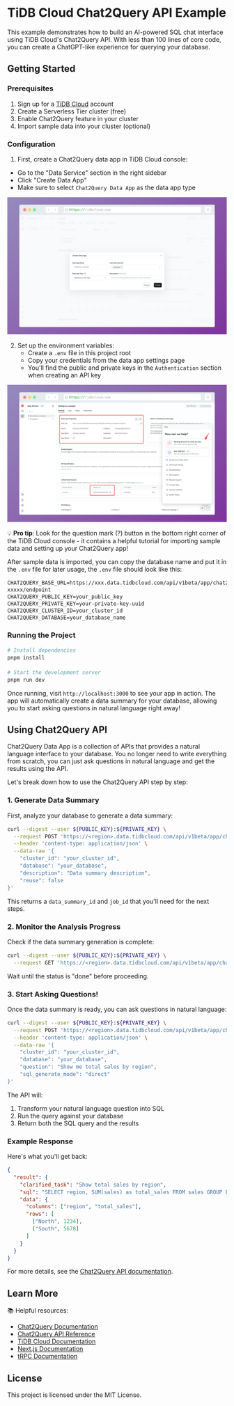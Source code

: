 # TiDB Cloud Chat2Query API Example

This example demonstrates how to build an AI-powered SQL chat interface using TiDB Cloud's Chat2Query API. With less than 100 lines of core code, you can create a ChatGPT-like experience for querying your database.

## Getting Started

### Prerequisites

1. Sign up for a [TiDB Cloud](https://tidbcloud.com/) account
2. Create a Serverless Tier cluster (free)
3. Enable Chat2Query feature in your cluster
4. Import sample data into your cluster (optional)

### Configuration

1. First, create a Chat2Query data app in TiDB Cloud console:
  - Go to the "Data Service" section in the right sidebar
  - Click "Create Data App"
  - Make sure to select `Chat2Query Data App` as the data app type

![create-chat2query-app](./images/create-chat2query-data-app.png)

2. Set up the environment variables:
   - Create a `.env` file in this project root
   - Copy your credentials from the data app settings page
   - You'll find the public and private keys in the `Authentication` section when creating an API key

![chat2query-data-app-settings](./images/chat2query-data-app-properties.png)

💡 **Pro tip**: Look for the question mark (?) button in the bottom right corner of the TiDB Cloud console - it contains a helpful tutorial for importing sample data and setting up your Chat2Query app!

After sample data is imported, you can copy the database name and put it in the `.env` file for later usage, the `.env` file should look like this:

```env
CHAT2QUERY_BASE_URL=https://xxx.data.tidbcloud.com/api/v1beta/app/chat2query-xxxxx/endpoint
CHAT2QUERY_PUBLIC_KEY=your_public_key
CHAT2QUERY_PRIVATE_KEY=your-private-key-uuid
CHAT2QUERY_CLUSTER_ID=your_cluster_id
CHAT2QUERY_DATABASE=your_database_name
```

### Running the Project

```bash
# Install dependencies
pnpm install

# Start the development server
pnpm run dev
```

Once running, visit `http://localhost:3000` to see your app in action. The app will automatically create a data summary for your database, allowing you to start asking questions in natural language right away!

## Using Chat2Query API

Chat2Query Data App is a collection of APIs that provides a natural language interface to your database. You no longer need to write everything from scratch, you can just ask questions in natural language and get the results using the API.

Let's break down how to use the Chat2Query API step by step:

### 1. Generate Data Summary

First, analyze your database to generate a data summary:

```bash
curl --digest --user ${PUBLIC_KEY}:${PRIVATE_KEY} \
  --request POST 'https://<region>.data.tidbcloud.com/api/v1beta/app/chat2query-<ID>/endpoint/v3/dataSummaries' \
  --header 'content-type: application/json' \
  --data-raw '{
    "cluster_id": "your_cluster_id",
    "database": "your_database",
    "description": "Data summary description",
    "reuse": false
}'
```

This returns a `data_summary_id` and `job_id` that you'll need for the next steps.

### 2. Monitor the Analysis Progress

Check if the data summary generation is complete:

```bash
curl --digest --user ${PUBLIC_KEY}:${PRIVATE_KEY} \
  --request GET 'https://<region>.data.tidbcloud.com/api/v1beta/app/chat2query-<ID>/endpoint/v2/jobs/{job_id}'
```

Wait until the status is "done" before proceeding.

### 3. Start Asking Questions!

Once the data summary is ready, you can ask questions in natural language:

```bash
curl --digest --user ${PUBLIC_KEY}:${PRIVATE_KEY} \
  --request POST 'https://<region>.data.tidbcloud.com/api/v1beta/app/chat2query-<ID>/endpoint/v3/chat2data' \
  --header 'content-type: application/json' \
  --data-raw '{
    "cluster_id": "your_cluster_id",
    "database": "your_database",
    "question": "Show me total sales by region",
    "sql_generate_mode": "direct"
}'
```

The API will:
1. Transform your natural language question into SQL
2. Run the query against your database
3. Return both the SQL query and the results

### Example Response

Here's what you'll get back:

```json
{
  "result": {
    "clarified_task": "Show total sales by region",
    "sql": "SELECT region, SUM(sales) as total_sales FROM sales GROUP BY region",
    "data": {
      "columns": ["region", "total_sales"],
      "rows": [
        ["North", 1234],
        ["South", 5678]
      ]
    }
  }
}
```

For more details, see the [Chat2Query API documentation](https://docs.pingcap.com/tidbcloud/use-chat2query-api).

## Learn More

📚 Helpful resources:

- [Chat2Query Documentation](https://docs.pingcap.com/tidbcloud/chat2query-overview)
- [Chat2Query API Reference](https://docs.pingcap.com/tidbcloud/use-chat2query-api)
- [TiDB Cloud Documentation](https://docs.pingcap.com/tidbcloud)
- [Next.js Documentation](https://nextjs.org/docs)
- [tRPC Documentation](https://trpc.io/docs)

## License

This project is licensed under the MIT License.
